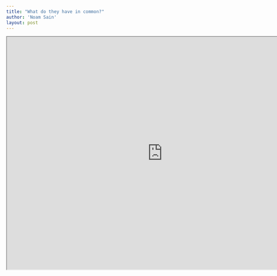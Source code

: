 ```yaml
---
title: "What do they have in common?"
author: 'Noam Sain'
layout: post
---
```


<iframe height="630" src="https://www.youtube.com/embed/Rd8cRvZZv44?feature=oembed" title="What do they have in common?" width="840"></iframe>